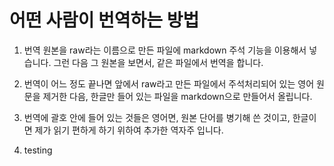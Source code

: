 # 어떤 사람이 번역하는 방법

1. 번역 원본을 raw라는 이름으로 만든 파일에 markdown 주석 기능을 이용해서 넣습니다. 그런 다음 그 원본을 보면서, 같은 파일에서 번역을 합니다.


2. 번역이 어느 정도 끝나면 앞에서 raw라고 만든 파일에서 주석처리되어 있는 영어 원문을 제거한 다음, 한글만 들어 있는 파일을 markdown으로 만들어서 올립니다.


3. 번역에 괄호 안에 들어 있는 것들은 영어면, 원본 단어를 병기해 쓴 것이고, 한글이면 제가 읽기 편하게 하기 위하여 추가한 역자주 입니다.


4. testing